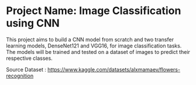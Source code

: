 # Project Name: Image Classification using CNN
This project aims to build a CNN model from scratch and two transfer learning models, DenseNet121 and VGG16, for image classification tasks. The models will be trained and tested on a dataset of images to predict their respective classes.

Source Dataset : https://www.kaggle.com/datasets/alxmamaev/flowers-recognition
